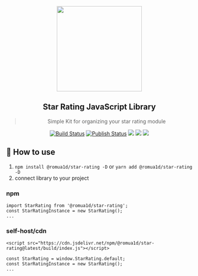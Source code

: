  <div align="center">
    <img align="center" width="230" src="https://i.imgur.com/iHgtvmg.png" />
  <h2>Star Rating JavaScript Library</h2>
  <blockquote>Simple Kit for organizing your star rating module</blockquote>

<a href="https://github.com/shmidtelson/star-rating-js/actions"><img alt="Build Status" src="https://github.com/shmidtelson/star-rating-js/workflows/Build/badge.svg?color=green" /></a> <a href="https://github.com/shmidtelson/star-rating-js/actions"> <img alt="Publish Status" src="https://github.com/shmidtelson/star-rating-js/workflows/Publish/badge.svg?color=green" /></a> <img src="https://img.shields.io/david/shmidtelson/star-rating-js.svg" /> <a href="https://david-dm.org/shmidtelson/star-rating-js?type=dev"><img src="https://img.shields.io/david/dev/shmidtelson/star-rating-js.svg" /></a> <img src="https://api.dependabot.com/badges/status?host=github&repo=shmidtelson/star-rating-js" />

</div>

## 🚀 How to use

1. `npm install @romua1d/star-rating -D` or `yarn add @romua1d/star-rating -D`
2. connect library to your project
### npm

```
import StarRating from '@romua1d/star-rating';
const StarRatingInstance = new StarRating();
...
```

### self-host/cdn

```
<script src="https://cdn.jsdelivr.net/npm/@romua1d/star-rating@latest/build/index.js"></script>

const StarRating = window.StarRating.default;
const StarRatingInstance = new StarRating();
...
```
